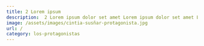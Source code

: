 ```yaml
---
title: 2 Lorem ipsum
description:  2 Lorem ipsum dolor set amet Lorem ipsum dolor set amet Lorem ipsum dolor set amet Lorem ipsum dolor set amet
image: /assets/images/cintia-susñar-protagonista.jpg
url: /
category: los-protagonistas
---
```

